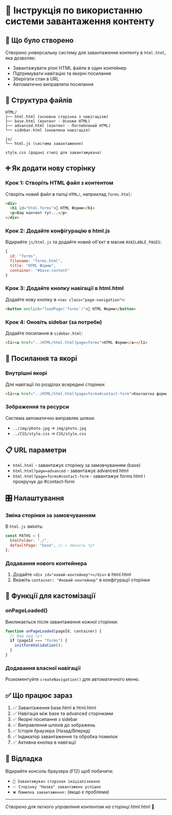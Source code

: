 # 📖 Інструкція по використанню системи завантаження контенту

## 🎯 Що було створено

Створено універсальну систему для завантаження контенту в `html.html`, яка дозволяє:

- Завантажувати різні HTML файли в один контейнер
- Підтримувати навігацію та якорні посилання
- Зберігати стан в URL
- Автоматично виправляти посилання

## 📁 Структура файлів

```
HTML/
├── html.html (основна сторінка з навігацією)
├── base.html (контент - Основи HTML)
├── advanced.html (контент - Поглиблений HTML)
└── sidebar.html (оновлена навігація)

js/
└── html.js (система завантаження)

style.css (додані стилі для завантажувача)
```

## ➕ Як додати нову сторінку

### Крок 1: Створіть HTML файл з контентом

Створіть новий файл в папці `HTML/`, наприклад `forms.html`:

```html
<div>
  <h1 id="html-forms">📝 HTML Форми</h1>
  <p>Ваш контент тут...</p>
</div>
```

### Крок 2: Додайте конфігурацію в html.js

Відкрийте `js/html.js` та додайте новий об'єкт в масив `AVAILABLE_PAGES`:

```javascript
{
  id: "forms",
  filename: "forms.html",
  title: "HTML Форми",
  container: "#base-content"
}
```

### Крок 3: Додайте кнопку навігації в html.html

Додайте нову кнопку в `<nav class="page-navigation">`:

```html
<button onclick="loadPage('forms')">📝 HTML Форми</button>
```

### Крок 4: Оновіть sidebar (за потреби)

Додайте посилання в `sidebar.html`:

```html
<li><a href="../HTML/html.html?page=forms">HTML Форми</a></li>
```

## 🔗 Посилання та якорі

### Внутрішні якорі

Для навігації по розділах всередині сторінки:

```html
<li><a href="../HTML/html.html?page=forms#contact-form">Контактна форма</a></li>
```

### Зображення та ресурси

Система автоматично виправляє шляхи:

- `../img/photo.jpg` → `img/photo.jpg`
- `../CSS/style.css` → `CSS/style.css`

## 📋 URL параметри

- `html.html` - завантажує сторінку за замовчуванням (base)
- `html.html?page=advanced` - завантажує advanced.html
- `html.html?page=forms#contact-form` - завантажує forms.html і прокручує до #contact-form

## 🎛️ Налаштування

### Зміна сторінки за замовчуванням

В `html.js` змініть:

```javascript
const PATHS = {
  htmlFolder: "./",
  defaultPage: "base", // ← змініть тут
};
```

### Додавання нового контейнера

1. Додайте `<div id="новий-контейнер"></div>` в html.html
2. Вкажіть `container: "#новий-контейнер"` в конфігурації сторінки

## 🔧 Функції для кастомізації

### onPageLoaded()

Викликається після завантаження кожної сторінки:

```javascript
function onPageLoaded(pageId, container) {
  // Ваш код тут
  if (pageId === "forms") {
    initFormValidation();
  }
}
```

### Додавання власної навігації

Розкоментуйте `createNavigation()` для автоматичного меню.

## ✅ Що працює зараз

1. ✅ Завантаження base.html в html.html
2. ✅ Навігація між base та advanced сторінками
3. ✅ Якорні посилання з sidebar
4. ✅ Виправлення шляхів до зображень
5. ✅ Історія браузера (Назад/Вперед)
6. ✅ Індикатор завантаження та обробка помилок
7. ✅ Активна кнопка в навігації

## 🐛 Відладка

Відкрийте консоль браузера (F12) щоб побачити:

- `🚀 Завантажувач сторінок ініціалізовано`
- `✅ Сторінку "Назва" завантажено успішно`
- `❌ Помилка завантаження:` (якщо є проблеми)

---

_Створено для легкого управління контентом на сторінці html.html_ 🎉
